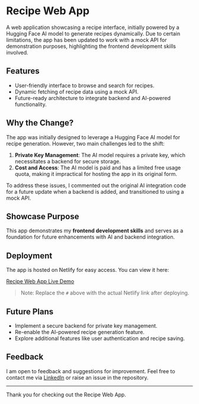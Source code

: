# Recipe Web App

A web application showcasing a recipe interface, initially powered by a Hugging Face AI model to generate recipes dynamically. Due to certain limitations, the app has been updated to work with a mock API for demonstration purposes, highlighting the frontend development skills involved.

## Features

- User-friendly interface to browse and search for recipes.
- Dynamic fetching of recipe data using a mock API.
- Future-ready architecture to integrate backend and AI-powered functionality.

## Why the Change?

The app was initially designed to leverage a Hugging Face AI model for recipe generation. However, two main challenges led to the shift:

1. **Private Key Management**: The AI model requires a private key, which necessitates a backend for secure storage.
2. **Cost and Access**: The AI model is paid and has a limited free usage quota, making it impractical for hosting the app in its original form.

To address these issues, I commented out the original AI integration code for a future update when a backend is added, and transitioned to using a mock API.

## Showcase Purpose

This app demonstrates my **frontend development skills** and serves as a foundation for future enhancements with AI and backend integration.

## Deployment

The app is hosted on Netlify for easy access. You can view it here:

[Recipe Web App Live Demo](https://chefnadjib.netlify.app/)

> Note: Replace the `#` above with the actual Netlify link after deploying.

## Future Plans

- Implement a secure backend for private key management.
- Re-enable the AI-powered recipe generation feature.
- Explore additional features like user authentication and recipe saving.

## Feedback

I am open to feedback and suggestions for improvement. Feel free to contact me via [LinkedIn](https://www.linkedin.com/in/nadjibmouhoun) or raise an issue in the repository.

---

Thank you for checking out the Recipe Web App.
